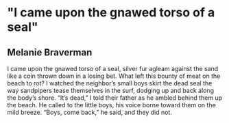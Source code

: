 # "I came upon the gnawed torso of a seal"
## Melanie Braverman
I came upon the gnawed torso of a seal, silver fur agleam against the sand
like a coin thrown down in a losing bet. What left this bounty of meat on the
beach to rot? I watched the neighbor’s small boys skirt the dead seal the way
sandpipers tease themselves in the surf, dodging up and back along the body’s
shore. “It’s dead,” I told their father as he ambled behind them up the beach.
He called to the little boys, his voice borne toward them on the mild breeze.
“Boys, come back,” he said, and they did not.